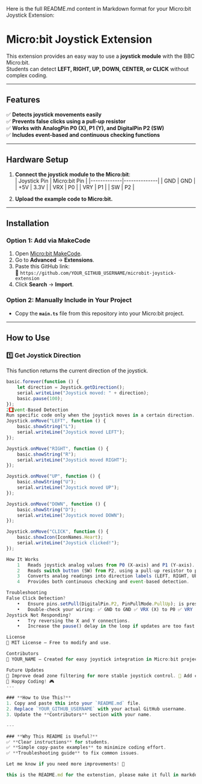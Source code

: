 Here is the full README.md content in Markdown format for your Micro:bit Joystick Extension:
# Micro:bit Joystick Extension

This extension provides an easy way to use a **joystick module** with the BBC Micro:bit.  
Students can detect **LEFT, RIGHT, UP, DOWN, CENTER, or CLICK** without complex coding.

---

## Features
✅ **Detects joystick movements easily**  
✅ **Prevents false clicks using a pull-up resistor**  
✅ **Works with AnalogPin P0 (X), P1 (Y), and DigitalPin P2 (SW)**  
✅ **Includes event-based and continuous checking functions**  

---

## Hardware Setup
1. **Connect the joystick module to the Micro:bit**:  
   | Joystick Pin | Micro:bit Pin |
   |-------------|--------------|
   | GND         | GND          |
   | +5V        | 3.3V         |
   | VRX        | P0           |
   | VRY        | P1           |
   | SW         | P2           |

2. **Upload the example code to Micro:bit.**  

---

## Installation

### **Option 1: Add via MakeCode**
1. Open [Micro:bit MakeCode](https://makecode.microbit.org/).
2. Go to **Advanced** → **Extensions**.
3. Paste this GitHub link:  
   📌 `https://github.com/YOUR_GITHUB_USERNAME/microbit-joystick-extension`
4. Click **Search** → **Import**.

### **Option 2: Manually Include in Your Project**
- Copy the **`main.ts`** file from this repository into your Micro:bit project.

---

## How to Use

### **1️⃣ Get Joystick Direction**
This function returns the current direction of the joystick.

```typescript
basic.forever(function () {
    let direction = Joystick.getDirection();
    serial.writeLine("Joystick moved: " + direction);
    basic.pause(100);
});
2️⃣ Event-Based Detection
Run specific code only when the joystick moves in a certain direction.
Joystick.onMove("LEFT", function () {
    basic.showString("L");
    serial.writeLine("Joystick moved LEFT");
});

Joystick.onMove("RIGHT", function () {
    basic.showString("R");
    serial.writeLine("Joystick moved RIGHT");
});

Joystick.onMove("UP", function () {
    basic.showString("U");
    serial.writeLine("Joystick moved UP");
});

Joystick.onMove("DOWN", function () {
    basic.showString("D");
    serial.writeLine("Joystick moved DOWN");
});

Joystick.onMove("CLICK", function () {
    basic.showIcon(IconNames.Heart);
    serial.writeLine("Joystick clicked!");
});

How It Works
	1	Reads joystick analog values from P0 (X-axis) and P1 (Y-axis).
	2	Reads switch button (SW) from P2, using a pull-up resistor to prevent false detections.
	3	Converts analog readings into direction labels (LEFT, RIGHT, UP, DOWN, CENTER, CLICK).
	4	Provides both continuous checking and event-based detection.

Troubleshooting
False Click Detection?
	•	Ensure pins.setPull(DigitalPin.P2, PinPullMode.PullUp); is present in your code.
	•	Double-check your wiring: ✅ GND to GND ✅ VRX (X) to P0 ✅ VRY (Y) to P1 ✅ SW to P2
Joystick Not Responding?
	•	Try reversing the X and Y connections.
	•	Increase the pause() delay in the loop if updates are too fast.

License
📜 MIT License – Free to modify and use.

Contributors
👤 YOUR_NAME – Created for easy joystick integration in Micro:bit projects.

Future Updates
🔹 Improve dead zone filtering for more stable joystick control. 🔹 Add customizable sensitivity settings.
🚀 Happy Coding! 🎮
---

### **How to Use This?**
1. Copy and paste this into your `README.md` file.
2. Replace `YOUR_GITHUB_USERNAME` with your actual GitHub username.
3. Update the **Contributors** section with your name.

---

### **Why This README is Useful?**
✅ **Clear instructions** for students.  
✅ **Simple copy-paste examples** to minimize coding effort.  
✅ **Troubleshooting guide** to fix common issues.  

Let me know if you need more improvements! 🚀

this is the README.md for the extenstion, please make it full in markdown format
